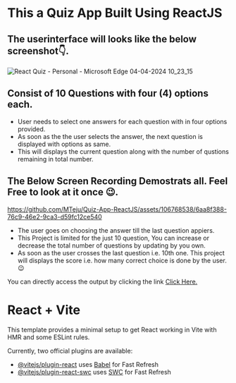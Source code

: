 # This a Quiz App Built Using ReactJS

## The userinterface will looks like the below screenshot👇.
![React Quiz - Personal - Microsoft​ Edge 04-04-2024 10_23_15](https://github.com/MTeju/Quiz-App-ReactJS/assets/106768538/9bf18150-7c14-4dfb-9033-b5c539d56201)

## Consist of 10 Questions with four (4) options each.
  + User needs to select one answers for each question with in four options provided.
  + As soon as the the user selects the answer, the next question is displayed with options as same.
  + This will displays the current question along with the number of qustions remaining in total number.

## The Below Screen Recording Demostrats all. Feel Free to look at it once 😉.

https://github.com/MTeju/Quiz-App-ReactJS/assets/106768538/6aa8f388-76c9-46e2-9ca3-d59fc12ce540

  + The user goes on choosing the answer till the last question appiers.
  + This Project is limited for the just 10 question, You can increase or decrease the total number of questions by updating by you own.
  + As soon as the user crosses the last question i.e. 10th one. This project will displays the score i.e. how many correct choice is done by the user.😉

You can directly access the output by clicking the link [Click Here.](https://mteju.github.io/Quiz-App-ReactJS/)

# React + Vite

This template provides a minimal setup to get React working in Vite with HMR and some ESLint rules.

Currently, two official plugins are available:

- [@vitejs/plugin-react](https://github.com/vitejs/vite-plugin-react/blob/main/packages/plugin-react/README.md) uses [Babel](https://babeljs.io/) for Fast Refresh
- [@vitejs/plugin-react-swc](https://github.com/vitejs/vite-plugin-react-swc) uses [SWC](https://swc.rs/) for Fast Refresh
